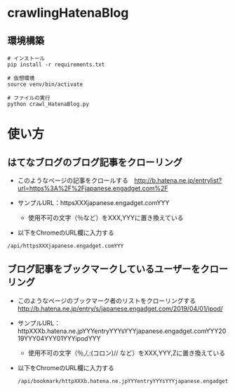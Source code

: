 # crawlingHatenaBlog

## 環境構築
```
# インストール
pip install -r requirements.txt

# 仮想環境
source venv/bin/activate

# ファイルの実行
python crawl_HatenaBlog.py
```

# 使い方
## はてなブログのブログ記事をクローリング
- このようなページの記事をクロールする　http://b.hatena.ne.jp/entrylist?url=https%3A%2F%2Fjapanese.engadget.com%2F
- サンプルURL：httpsXXXjapanese.engadget.comYYY
  - 使用不可の文字（％など）をXXX,YYYに置き換えている

- 以下をChromeのURL欄に入力する
```
/api/httpsXXXjapanese.engadget.comYYY
```

## ブログ記事をブックマークしているユーザーをクローリング
- このようなページのブックマーク者のリストをクローリングする　http://b.hatena.ne.jp/entry/s/japanese.engadget.com/2019/04/01/ipod/
- サンプルURL：httpXXXb.hatena.ne.jpYYYentryYYYsYYYjapanese.engadget.comYYY2019YYY04YYY01YYYipodYYY
  - 使用不可の文字（％,/,:(コロン)// など）をXXX,YYY,Zに置き換えている

- 以下をChromeのURL欄に入力する
  ```
  /api/bookmark/httpXXXb.hatena.ne.jpYYYentryYYYsYYYjapanese.engadget.comYYY2019YYY04YYY01YYYipodYYY
  ```
